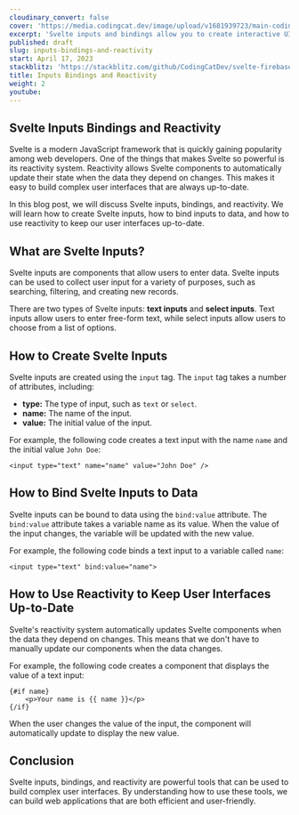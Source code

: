 ```yaml
---
cloudinary_convert: false
cover: 'https://media.codingcat.dev/image/upload/v1681939723/main-codingcatdev-photo/courses/svelte/inputs-bindings-and-reactivity.png'
excerpt: 'Svelte inputs and bindings allow you to create interactive UIs by connecting user input to application state.'
published: draft
slug: inputs-bindings-and-reactivity
start: April 17, 2023
stackblitz: 'https://stackblitz.com/github/CodingCatDev/svelte-firebase-course/tree/05-inputs-bindings-and-reactivity?embed=1&file=apps/svelte-site/src/routes/+page.svelte'
title: Inputs Bindings and Reactivity
weight: 2
youtube:
---
```


## Svelte Inputs Bindings and Reactivity

Svelte is a modern JavaScript framework that is quickly gaining popularity among web developers. One of the things that makes Svelte so powerful is its reactivity system. Reactivity allows Svelte components to automatically update their state when the data they depend on changes. This makes it easy to build complex user interfaces that are always up-to-date.

In this blog post, we will discuss Svelte inputs, bindings, and reactivity. We will learn how to create Svelte inputs, how to bind inputs to data, and how to use reactivity to keep our user interfaces up-to-date.

## What are Svelte Inputs?

Svelte inputs are components that allow users to enter data. Svelte inputs can be used to collect user input for a variety of purposes, such as searching, filtering, and creating new records.

There are two types of Svelte inputs: **text inputs** and **select inputs**. Text inputs allow users to enter free-form text, while select inputs allow users to choose from a list of options.

## How to Create Svelte Inputs

Svelte inputs are created using the `input` tag. The `input` tag takes a number of attributes, including:

- **type:** The type of input, such as `text` or `select`.
- **name:** The name of the input.
- **value:** The initial value of the input.

For example, the following code creates a text input with the name `name` and the initial value `John Doe`:

```svelte
<input type="text" name="name" value="John Doe" />
```

## How to Bind Svelte Inputs to Data

Svelte inputs can be bound to data using the `bind:value` attribute. The `bind:value` attribute takes a variable name as its value. When the value of the input changes, the variable will be updated with the new value.

For example, the following code binds a text input to a variable called `name`:

```svelte
<input type="text" bind:value="name">
```

## How to Use Reactivity to Keep User Interfaces Up-to-Date

Svelte's reactivity system automatically updates Svelte components when the data they depend on changes. This means that we don't have to manually update our components when the data changes.

For example, the following code creates a component that displays the value of a text input:

```svelte
{#if name}
	<p>Your name is {{ name }}</p>
{/if}
```

When the user changes the value of the input, the component will automatically update to display the new value.

## Conclusion

Svelte inputs, bindings, and reactivity are powerful tools that can be used to build complex user interfaces. By understanding how to use these tools, we can build web applications that are both efficient and user-friendly.
